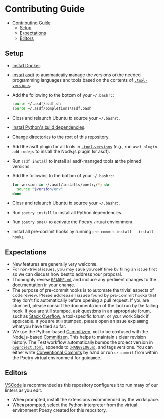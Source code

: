 # Contributing Guide

<!--TOC-->

- [Contributing Guide](#contributing-guide)
  - [Setup](#setup)
  - [Expectations](#expectations)
  - [Editors](#editors)

<!--TOC-->

## Setup

- [Install Docker](https://docs.docker.com/get-docker/).
- [Install asdf](https://asdf-vm.com/guide/getting-started.html) to
  automatically manage the versions of the needed programming languages and
  tools based on the contents of [`.tool-versions`](.tool-versions).
- Add the following to the bottom of your `~/.bashrc`:

  ```bash
  source ~/.asdf/asdf.sh
  source ~/.asdf/completions/asdf.bash
  ```

- Close and relaunch Ubuntu to source your `~/.bashrc`.
- [Install Python's build dependencies](https://github.com/pyenv/pyenv/wiki#suggested-build-environment).
- Change directories to the root of this repository.
- Add the asdf plugin for all tools in [`.tool-versions`](.tool-versions) (e.g.,
  run `asdf plugin add nodejs` to install the Node.js plugin for asdf).
- Run `asdf install` to install all asdf-managed tools at the pinned versions.
- Add the following to the bottom of your `~/.bashrc`:

  ```bash
  for version in ~/.asdf/installs/poetry/*; do
    source "$version/env"
  done
  ```

- Close and relaunch Ubuntu to source your `~/.bashrc`.
- Run `poetry install` to install all Python dependencies.
- Run `poetry shell` to activate the Poetry virtual environment.
- Install all pre-commit hooks by running `pre-commit install --install-hooks`.

## Expectations

- New features are generally very welcome.
- For non-trivial issues, you may save yourself time by filing an issue first
  so we can discuss how best to address your proposal.
- Thoroughly review [`README.md`](README.md), and include any pertinent changes
  to the documentation in your change.
- The purpose of pre-commit hooks is to automate the trivial aspects of code
  review. Please address all issues found by pre-commit hooks that they don't
  fix automatically before opening a pull request. If you are stumped, please
  consult the documentation of the tool run by the failing hook. If you are
  still stumped, ask questions in an appropriate forum, such as
  [Stack Overflow](https://stackoverflow.com/), a tool-specific forum, or your
  work Slack if applicable. If you are still stumped, please open an issue
  explaining what you have tried so far.
- We use the Python-based
  [Commitizen](https://commitizen-tools.github.io/commitizen/), not to be
  confused with the Node.js-based
  [Commitizen](https://commitizen.github.io/cz-cli/). This helps to maintain a
  clear revision history. The
  [Test](.github/workflows/test.yaml) workflow automatically bumps
  the project version in [`pyproject.toml`](pyproject.toml), appends to
  [`CHANGELOG.md`](CHANGELOG.md), and tags versions.
  You can either write
  [Conventional Commits](https://www.conventionalcommits.org/) by hand or run
  `cz commit` from within the Poetry virtual environment for guidance.

## Editors

[VSCode](https://code.visualstudio.com/) is recommended as this repository
configures it to run many of our linters as you edit.

- When prompted, install the extensions recommended by the workspace.
- When prompted, select the Python interpreter from the virtual environment
  Poetry created for this repository.

